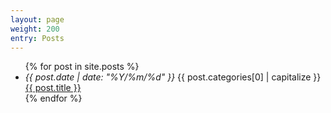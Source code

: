 ```yaml
---
layout: page
weight: 200
entry: Posts
---
```


<ul>
  {% for post in site.posts %}
    <li>
      <i>{{ post.date | date: "%Y/%m/%d" }}</i>
      {{ post.categories[0] | capitalize }}
      <a href="{{ post.url }}">{{ post.title }}</a>
    </li>
  {% endfor %}
</ul>
